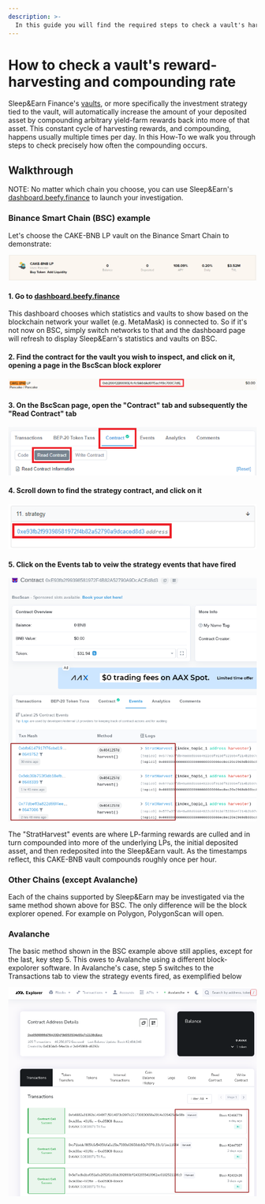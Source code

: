 ```yaml
---
description: >-
  In this guide you will find the required steps to check a vault's harvesting and compounding rate.
---
```


# How to check a vault's reward-harvesting and compounding rate

Sleep&Earn Finance's [vaults](../../faq/products/vaults.md), or more specifically the investment strategy tied to the vault, will automatically increase the amount of your deposited asset by compounding arbitrary yield-farm rewards back into more of that asset. This constant cycle of harvesting rewards, and compounding, happens usually multiple times per day.  In this How-To we walk you through steps to check precisely how often the compounding occurs.

## Walkthrough

NOTE: No matter which chain you choose, you can use Sleep&Earn's [dashboard.beefy.finance](https://dashboard.beefy.finance) to launch your investigation.

### Binance Smart Chain (BSC) example

Let's choose the CAKE-BNB LP vault on the Binance Smart Chain to demonstrate:

![Screenshot taken 5 May 2021](../../.gitbook/assets/cake-bnb-lp-2-5-2021.png)

#### 1. Go to [dashboard.beefy.finance](https://dashboard.beefy.finance)

This dashboard chooses which statistics and vaults to show based on the blockchain network your wallet (e.g. MetaMask) is connected to. So if it's not now on BSC, simply switch networks to that and the dashboard page will refresh to display Sleep&Earn's statistics and vaults on BSC.

#### 2. Find the contract for the vault you wish to inspect, and click on it, opening a page in the BscScan block explorer

![](../../.gitbook/assets/cake-bnb-lp-vault-address.png)

#### 3. On the BscScan page, open the "Contract" tab and subsequently the "Read Contract" tab

![](../../.gitbook/assets/cake-bnb-lp-read-contract-tab.png)

#### 4. Scroll down to find the strategy contract, and click on it

![](../../.gitbook/assets/cake-bnb-lp-strategy-address.png)

#### 5. Click on the Events tab to veiw the strategy events that have fired

![](../../.gitbook/assets/harvest%20events%20inspection.png)

The "StratHarvest" events are where LP-farming rewards are culled and in turn compounded into more of the underlying LPs, the initial deposited asset, and then redeposited into the Sleep&Earn vault. As the timestamps reflect, this CAKE-BNB vault compounds roughly once per hour.

### Other Chains (except Avalanche)

Each of the chains supported by Sleep&Earn may be investigated via the same method shown above for BSC. The only difference will be the block explorer opened. For example on Polygon, PolygonScan will open.

### Avalanche

The basic method shown in the BSC example above still applies, except for the last, key step 5. This owes to Avalanche using a different block-expolorer software. In Avalanche's case, step 5 switches to the Transactions tab to view the strategy events fired, as exemplified below

![](../../.gitbook/assets/Avalanche-harvest-events.png)
